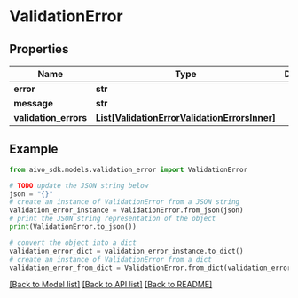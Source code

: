 # ValidationError

## Properties

Name | Type | Description | Notes
------------ | ------------- | ------------- | -------------
**error** | **str** |  |
**message** | **str** |  |
**validation_errors** | [**List[ValidationErrorValidationErrorsInner]**](ValidationErrorValidationErrorsInner.md) |  |

## Example

```python
from aivo_sdk.models.validation_error import ValidationError

# TODO update the JSON string below
json = "{}"
# create an instance of ValidationError from a JSON string
validation_error_instance = ValidationError.from_json(json)
# print the JSON string representation of the object
print(ValidationError.to_json())

# convert the object into a dict
validation_error_dict = validation_error_instance.to_dict()
# create an instance of ValidationError from a dict
validation_error_from_dict = ValidationError.from_dict(validation_error_dict)
```

[[Back to Model list]](../README.md#documentation-for-models) [[Back to API list]](../README.md#documentation-for-api-endpoints) [[Back to README]](../README.md)
